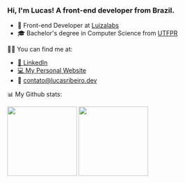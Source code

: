 ### Hi, I'm Lucas! A front-end developer from Brazil.

- 💙 Front-end Developer at [Luizalabs](https://medium.com/luizalabs)
- 🎓 Bachelor's degree in Computer Science from [UTFPR](http://www.utfpr.edu.br/)

🤝🏻 You can find me at:

- [:briefcase: LinkedIn](https://www.linkedin.com/in/lucasviniciusribeiro/)
- [:computer: My Personal Website](https://www.lucasribeiro.dev/)
- :email: contato@lucasribeiro.dev

📊 My Github stats:

<span>
  <img height="160em"  src="https://github-readme-stats.vercel.app/api?username=lucasvribeiro&include_all_commits=true&count_private=true&show_icons=true&theme=dark" />
  <img height="160em" src="https://github-readme-stats.vercel.app/api/top-langs/?username=lucasvribeiro&layout=compact&theme=dark"/>
</span>
